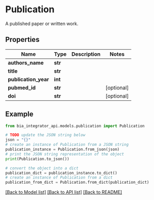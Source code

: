 # Publication

A published paper or written work.

## Properties

Name | Type | Description | Notes
------------ | ------------- | ------------- | -------------
**authors_name** | **str** |  | 
**title** | **str** |  | 
**publication_year** | **int** |  | 
**pubmed_id** | **str** |  | [optional] 
**doi** | **str** |  | [optional] 

## Example

```python
from bia_integrator_api.models.publication import Publication

# TODO update the JSON string below
json = "{}"
# create an instance of Publication from a JSON string
publication_instance = Publication.from_json(json)
# print the JSON string representation of the object
print(Publication.to_json())

# convert the object into a dict
publication_dict = publication_instance.to_dict()
# create an instance of Publication from a dict
publication_from_dict = Publication.from_dict(publication_dict)
```
[[Back to Model list]](../README.md#documentation-for-models) [[Back to API list]](../README.md#documentation-for-api-endpoints) [[Back to README]](../README.md)


